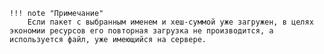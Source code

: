     !!! note "Примечание"
        Если пакет с выбранным именем и хеш-суммой уже загружен, в целях экономии ресурсов его повторная загрузка не производится, а используется файл, уже имеющийся на сервере.
